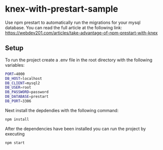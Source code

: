 # knex-with-prestart-sample
Use npm prestart to automatically run the migrations for your mysql database.  You can read the full article at the following link: https://webdev201.com/articles/take-advantage-of-npm-prestart-with-knex

## Setup
To run the project create a .env file in the root directory with the following variables:

```bash
PORT=4000
DB_HOST=localhost
DB_CLIENT=mysql2
DB_USER=root
DB_PASSWORD=password
DB_DATABASE=prestart
DB_PORT=3306
```

Next install the depdendies with the following command:
```bash
npm install
```

After the dependencies have been installed you can run the project by executing
```bash
npm start
```
